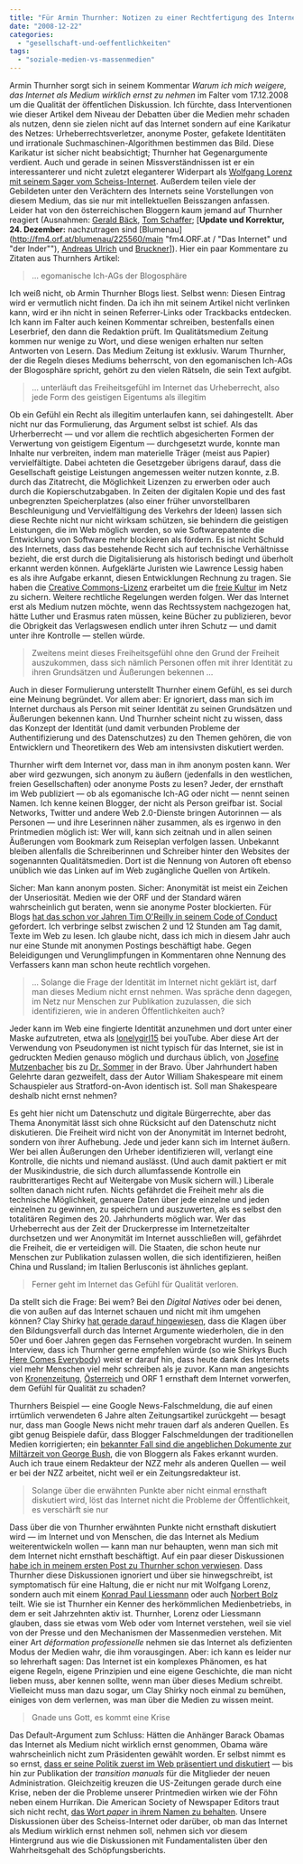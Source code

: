 ```yaml
---
title: "Für Armin Thurnher: Notizen zu einer Rechtfertigung des Internets"
date: "2008-12-22"
categories: 
  - "gesellschaft-und-oeffentlichkeiten"
tags: 
  - "soziale-medien-vs-massenmedien"
---
```


Armin Thurnher sorgt sich in seinem Kommentar _Warum ich mich weigere, das Internet als Medium wirklich ernst zu nehmen_ im Falter vom 17.12.2008 um die Qualität der öffentlichen Diskussion. Ich fürchte, dass Interventionen wie dieser Artikel dem Niveau der Debatten über die Medien mehr schaden als nutzen, denn sie zielen nicht auf das Internet sondern auf eine Karikatur des Netzes: Urheberrechtsverletzer, anonyme Poster, gefakete Identitäten und irrationale Suchmaschinen-Algorithmen bestimmen das Bild. Diese Karikatur ist sicher nicht beabsichtigt; Thurnher hat Gegenargumente verdient. Auch und gerade in seinen Missverständnissen ist er ein interessanterer und nicht zuletzt eleganterer Widerpart als [Wolfgang Lorenz mit seinem Sager vom Scheiss-Internet](http://scheissinternet.at "Dokumentation der Diskussion über das 'Scheiß-Internet'"). Außerdem teilen viele der Gebildeten unter den Verächtern des Internets seine Vorstellungen von diesem Medium, das sie nur mit intellektuellen Beisszangen anfassen. Leider hat von den österreichischen Bloggern kaum jemand auf Thurnher reagiert (Ausnahmen: [Gerald Bäck](http://www.baeck.at/blog/2008/12/18/armin-thurnher-voll-daneben/ "Armin Thurnher voll daneben | BäckBlog"), [Tom Schaffer](http://zurpolitik.com/?p=1303 "Zur Politik - Unabhängig über Politik, Gesellschaft und Medien. Österreich. EU. Global. » Armin Thurnher und die Nicht-Bezahler, die er nicht versteht"); \[**Update und Korrektur, 24. Dezember:** nachzutragen sind [Blumenau](http://fm4.orf.at/blumenau/225560/main "fm4.ORF.at / "Das Internet" und "der Inder""), [Andreas Ulrich](http://www.ulanlog.at/thurnher-und-das-web/ "Thurnher und das Web | ULANLOG") und [Bruckner](http://manfredbruckner.blogspot.com/2008/12/autsch.html "bruckner: autsch!")\]). Hier ein paar Kommentare zu Zitaten aus Thurnhers Artikel:

> ... egomanische Ich-AGs der Blogosphäre

Ich weiß nicht, ob Armin Thurnher Blogs liest. Selbst wenn: Diesen Eintrag wird er vermutlich nicht finden. Da ich ihn mit seinem Artikel nicht verlinken kann, wird er ihn nicht in seinen Referrer-Links oder Trackbacks entdecken. Ich kann im Falter auch keinen Kommentar schreiben, bestenfalls einen Leserbrief, den dann die Redaktion prüft. Im Qualitätsmedium Zeitung kommen nur wenige zu Wort, und diese wenigen erhalten nur selten Antworten von Lesern. Das Medium Zeitung ist exklusiv. Warum Thurnher, der die Regeln dieses Mediums beherrscht, von den egomanischen Ich-AGs der Blogosphäre spricht, gehört zu den vielen Rätseln, die sein Text aufgibt.

> ... unterläuft das Freiheitsgefühl im Internet das Urheberrecht, also jede Form des geistigen Eigentums als illegitim

Ob ein Gefühl ein Recht als illegitim unterlaufen kann, sei dahingestellt. Aber nicht nur das Formulierung, das Argument selbst ist schief. Als das Urherberrecht — und vor allem die rechtlich abgesicherten Formen der Verwertung von geistigem Eigentum — durchgesetzt wurde, konnte man Inhalte nur verbreiten, indem man materielle Träger (meist aus Papier) vervielfältigte. Dabei achteten die Gesetzgeber übrigens darauf, dass die Gesellschaft geistige Leistungen angemessen weiter nutzen konnte, z.B. durch das Zitatrecht, die Möglichkeit Lizenzen zu erwerben oder auch durch die Kopierschutzabgaben. In Zeiten der digitalen Kopie und des fast unbegrenzten Speicherplatzes (also einer früher unvorstellbaren Beschleunigung und Vervielfältigung des Verkehrs der Ideen) lassen sich diese Rechte nicht nur nicht wirksam schützen, sie behindern die geistigen Leistungen, die im Web möglich werden, so wie Softwarepatente die Entwicklung von Software mehr blockieren als fördern. Es ist nicht Schuld des Internets, dass das bestehende Recht sich auf technische Verhältnisse bezieht, die erst durch die Digitalisierung als historisch bedingt und überholt erkannt werden können. Aufgeklärte Juristen wie Lawrence Lessig haben es als ihre Aufgabe erkannt, diesen Entwicklungen Rechnung zu tragen. Sie haben die [Creative Commons-Lizenz](http://creativecommons.org/ "Creative Commons - Homepage der Initiative") erarbeitet um die [freie Kultur](http://www.free-culture.cc/ "Lawrence Lessig: Free Culture: How Big Media Uses Technology and the Law to Lock Down Culture and Control Creativity, New York: Penguin Press, 2004. 368 pages.") im Netz zu sichern. Weitere rechtliche Regelungen werden folgen. Wer das Internet erst als Medium nutzen möchte, wenn das Rechtssystem nachgezogen hat, hätte Luther und Erasmus raten müssen, keine Bücher zu publizieren, bevor die Obrigkeit das Verlagswesen endlich unter ihren Schutz — und damit unter ihre Kontrolle — stellen würde.

> Zweitens meint dieses Freiheitsgefühl ohne den Grund der Freiheit auszukommen, dass sich nämlich Personen offen mit ihrer Identität zu ihren Grundsätzen und Äußerungen bekennen ...

Auch in dieser Formulierung unterstellt Thurnher einem Gefühl, es sei durch eine Meinung begründet. Vor allem aber: Er ignoriert, dass man sich im Internet durchaus als Person mit seiner Identität zu seinen Grundsätzen und Äußerungen bekennen kann. Und Thurnher scheint nicht zu wissen, dass das Konzept der Identität (und damit verbunden Probleme der Authentifizierung und des Datenschutzes) zu den Themen gehören, die von Entwicklern und Theoretikern des Web am intensivsten diskutiert werden.

Thurnher wirft dem Internet vor, dass man in ihm anonym posten kann. Wer aber wird gezwungen, sich anonym zu äußern (jedenfalls in den westlichen, freien Gesellschaften) oder anonyme Posts zu lesen? Jeder, der ernsthaft im Web publiziert — ob als egomanische Ich-AG oder nicht — nennt seinen Namen. Ich kenne keinen Blogger, der nicht als Person greifbar ist. Social Networks, Twitter und andere Web 2.0-Dienste bringen Autorinnen — als Personen — und ihre Leserinnen näher zusammen, als es irgenwo in den Printmedien möglich ist: Wer will, kann sich zeitnah und in allen seinen Äußerungen vom Bookmark zum Reiseplan verfolgen lassen. Unbekannt bleiben allenfalls die Schreiberinnen und Schreiber hinter den Websites der sogenannten Qualitätsmedien. Dort ist die Nennung von Autoren oft ebenso unüblich wie das Linken auf im Web zugängliche Quellen von Artikeln.

Sicher: Man kann anonym posten. Sicher: Anonymität ist meist ein Zeichen der Unseriosität. Medien wie der ORF und der Standard wären wahrscheinlich gut beraten, wenn sie anonyme Poster blockierten. Für Blogs [hat das schon vor Jahren Tim O'Reilly in seinem Code of Conduct](http://en.wikipedia.org/wiki/Blogger%27s_code_of_conduct "Wikipedia über den von Tim O'Reilly vorgeschlagene Code of Conduct für Blogger") gefordert. Ich verbringe selbst zwischen 2 und 12 Stunden am Tag damit, Texte im Web zu lesen. Ich glaube nicht, dass ich mich in diesem Jahr auch nur eine Stunde mit anonymen Postings beschäftigt habe. Gegen Beleidigungen und Verunglimpfungen in Kommentaren ohne Nennung des Verfassers kann man schon heute rechtlich vorgehen.

> ... Solange die Frage der Identität im Internet nicht geklärt ist, darf man dieses Medium nicht ernst nehmen. Was spräche denn dagegen, im Netz nur Menschen zur Publikation zuzulassen, die sich identifizieren, wie in anderen Öffentlichkeiten auch?

Jeder kann im Web eine fingierte Identität anzunehmen und dort unter einer Maske aufzutreten, etwa als [lonelygirl15](http://en.wikipedia.org/wiki/Lonelygirl15 "lonelygirl15 - Wikipedia, the free encyclopedia") bei youTube. Aber diese Art der Verwendung von Pseudonymen ist nicht typisch für das Internet, sie ist in gedruckten Medien genauso möglich und durchaus üblich, von [Josefine Mutzenbacher](http://de.wikipedia.org/wiki/Josefine_Mutzenbacher "Josefine Mutzenbacher – Wikipedia") bis zu [Dr. Sommer](http://www.bravo.de/online/render.php?render=000009 "BRAVO.de - Dr. Sommer") in der Bravo. Über Jahrhundert haben Gelehrte daran gezweifelt, dass der Autor William Shakespeare mit einem Schauspieler aus Stratford-on-Avon identisch ist. Soll man Shakespeare deshalb nicht ernst nehmen?

Es geht hier nicht um Datenschutz und digitale Bürgerrechte, aber das Thema Anonymität lässt sich ohne Rücksicht auf den Datenschutz nicht diskutieren. Die Freiheit wird nicht von der Anonymität im Internet bedroht, sondern von ihrer Aufhebung. Jede und jeder kann sich im Internet äußern. Wer bei allen Äußerungen den Urheber identifizieren will, verlangt eine Kontrolle, die nichts und niemand auslässt. (Und auch damit paktiert er mit der Musikindustrie, die sich durch allumfassende Kontrolle ein raubritterartiges Recht auf Weitergabe von Musik sichern will.) Liberale sollten danach nicht rufen. Nichts gefährdet die Freiheit mehr als die technische Möglichkeit, genauere Daten über jede einzelne und jeden einzelnen zu gewinnen, zu speichern und auszuwerten, als es selbst den totalitären Regimen des 20. Jahrhunderts möglich war. Wer das Urheberrecht aus der Zeit der Druckerpresse im Internetzeitalter durchsetzen und wer Anonymität im Internet ausschließen will, gefährdet die Freiheit, die er verteidigen will. Die Staaten, die schon heute nur Menschen zur Publikation zulassen wollen, die sich identifizieren, heißen China und Russland; im Italien Berlusconis ist ähnliches geplant.

> Ferner geht im Internet das Gefühl für Qualität verloren.

Da stellt sich die Frage: Bei wem? Bei den _Digital Natives_ oder bei denen, die von außen auf das Internet schauen und nicht mit ihm umgehen können? Clay Shirky [hat gerade darauf hingewiesen](http://www.cjr.org/overload/interview_with_clay_shirky_par.php?page=1 "Columbia Journalism Review: Interview mit Clay Shirky, Part 1"), dass die Klagen über den Bildungsverfall durch das Internet Argumente wiederholen, die in den 50er und 6oer Jahren gegen das Fernsehen vorgebracht wurden. In seinem Interview, dass ich Thurnher gerne empfehlen würde (so wie Shirkys Buch [Here Comes Everybody](http://isbn.nu/9781594201530 "Clay Shirky: Here Comes Everybody: The Power of Organizing Without Organizations")) weist er darauf hin, dass heute dank des Internets viel mehr Menschen viel mehr schreiben als je zuvor. Kann man angesichts von [Kronenzeitung](http://de.wikipedia.org/wiki/Kronen_Zeitung "Wikipedia-Artikel über die Kronenzeitung"), [Österreich](http://de.wikipedia.org/wiki/%C3%96sterreich_(Tageszeitung) "Wikipedia-Artiekl über die Tageszeitung 'Österreich'") und ORF 1 ernsthaft dem Internet vorwerfen, dem Gefühl für Qualität zu schaden?

Thurnhers Beispiel — eine Google News-Falschmeldung, die auf einen irrtümlich verwendeten 6 Jahre alten Zeitungsartikel zurückgeht — besagt nur, dass man Google News nicht mehr trauen darf als anderen Quellen. Es gibt genug Beispiele dafür, dass Blogger Falschmeldungen der traditionellen Medien korrigierten; ein [bekannter Fall sind die angeblichen Dokumente zur Miltärzeit von George Bush](http://en.wikipedia.org/wiki/Rathergate "Killian documents controversy - Wikipedia, the free encyclopedia"), die von Bloggern als Fakes erkannt wurden. Auch ich traue einem Redakteur der NZZ mehr als anderen Quellen — weil er bei der NZZ arbeitet, nicht weil er ein Zeitungsredakteur ist.

> Solange über die erwähnten Punkte aber nicht einmal ernsthaft diskutiert wird, löst das Internet nicht die Probleme der Öffentlichkeit, es verschärft sie nur

Dass über die von Thurnher erwähnten Punkte nicht ernsthaft diskutiert wird — im Internet und von Menschen, die das Internet als Medium weiterentwickeln wollen — kann man nur behaupten, wenn man sich mit dem Internet nicht ernsthaft beschäftigt. Auf ein paar dieser Diskussionen [habe ich in meinem ersten Post zu Thurnher schon verwiesen](http://heinz.typepad.com/lostandfound/2008/12/warum-ich-mich-weigere-armin-thurnher-ernst-zu-nehmen-wenn-er-%C3%BCber-das-internet-schreibt.html "Lost and Found: Warum ich mich weigere, Armin Thurnher ernst zu nehmen, wenn er über das Internet schreibt"). Dass Thurnher diese Diskussionen ignoriert und über sie hinwegschreibt, ist symptomatisch für eine Haltung, die er nicht nur mit Wolfgang Lorenz, sondern auch mit einem [Konrad Paul Liessmann](http://heinz.typepad.com/lostandfound/2007/04/konrad_paul_lie.html "Lost and Found zu Liessmanns Statement über die Wikipedia") oder auch [Norbert Bolz](http://turi-2.blog.de/2008/07/23/interview2-norbert-bolz-medienprofessor-4487018 "Norbert Bolz: Das Internet ist fast komplett virtuell") teilt. Wie sie ist Thurnher ein Kenner des herkömmlichen Medienbetriebs, in dem er seit Jahrzehnten aktiv ist. Thurnher, Lorenz oder Liessmann glauben, dass sie etwas vom Web oder vom Internet verstehen, weil sie viel von der Presse und den Mechanismen der Massenmedien verstehen. Mit einer Art _déformation professionelle_ nehmen sie das Internet als defizienten Modus der Medien wahr, die ihm vorausgingen. Aber: ich kann es leider nur so lehrerhaft sagen: Das Internet ist ein komplexes Phänomen, es hat eigene Regeln, eigene Prinzipien und eine eigene Geschichte, die man nicht lieben muss, aber kennen sollte, wenn man über dieses Medium schreibt. Vielleicht muss man dazu sogar, um Clay Shirky noch einmal zu bemühen, einiges von dem verlernen, was man über die Medien zu wissen meint.

> Gnade uns Gott, es kommt eine Krise

Das Default-Argument zum Schluss: Hätten die Anhänger Barack Obamas das Internet als Medium nicht wirklich ernst genommen, Obama wäre wahrscheinlich nicht zum Präsidenten gewählt worden. Er selbst nimmt es so ernst, [dass er seine Politik zuerst im Web präsentiert und diskutiert](http://www.change.gov "Übergangs-Website der Obama-Administration") — bis hin zur Publikation der _transition manuals_ für die Mitglieder der neuen Administration. Gleichzeitig kreuzen die US-Zeitungen gerade durch eine Krise, neben der die Probleme unserer Printmedien wirken wie der Föhn neben einem Hurrikan. Die American Society of Newspaper Editors traut sich nicht recht, [das Wort _paper_ in ihrem Namen zu behalten](http://www.buzzmachine.com/2008/12/17/paper-what-paper/ "Jeff Jarvis zu der Meldung, dass die American Society of Newspaper Editors möglicherweise auf das Wort 'paper' verzichtet"). Unsere Diskussionen über des Scheiss-Internet oder darüber, ob man das Internet als Medium wirklich ernst nehmen soll, nehmen sich vor diesem Hintergrund aus wie die Diskussionen mit Fundamentalisten über den Wahrheitsgehalt des Schöpfungsberichts.
